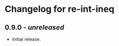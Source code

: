 Changelog for re-int-ineq
=========================

0.9.0 - *unreleased*
--------------------

* Initial release.

